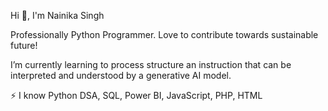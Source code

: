 Hi 👋, I'm Nainika Singh

Professionally Python Programmer. Love to contribute towards sustainable future!

I’m currently learning to process structure an instruction that can be interpreted and understood by a generative AI model.

⚡ I know Python DSA, SQL, Power BI, JavaScript, PHP, HTML 

<!---
nainikasingh/nainikasingh is a ✨ special ✨ repository because its `README.md` (this file) appears on your GitHub profile.
You can click the Preview link to take a look at your changes.
--->
